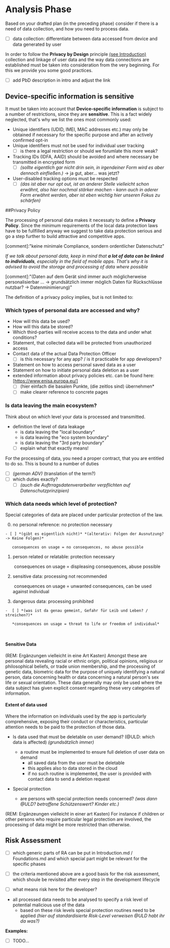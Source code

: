 # Analysis Phase

Based on your drafted plan (in the preceding phase) consider if there is a need of data collection, and how you need to process data.


 - [ ] data collection: differentiate between data accessed from device and data generated by user

In order to follow the **Privacy by Design** principle [(see Introduction)](Introduction.md) collection and linkage of user data and the way data connections are established must be taken into consideration from the very beginning. For this we provide you some good practices.

 - [ ] add PbD description in intro and adjust the link

## Device-specific information is sensitive

It must be taken into account that **Device-specific information** is subject to a number of restrictions, since they are **sensitive**. This is a fact widely neglected, that's why we list the ones most commonly used:

 - Unique identifiers (UDID, IMEI, MAC addresses etc.) may only be obtained if necessary for the specific purpose and after an actively confirmed opt-in
 - Unique identifiers must not be used for individual user tracking
     - [ ] is there a legal restriction or should we forumlate this more weak?
 - Tracking IDs (IDFA, AAID) should be avoided and where necessary be transmitted in encrypted form        
    - [ ] *(sollte eigentlich gar nicht drin sein, in irgendeiner Form wird es aber dennoch einfließen.)* -> ja gut, aber... was jetzt?
 - User-disabled tracking options must be respected 
     - [ ] *(das ist aber nur opt out, ist an anderer Stelle vielleicht schon erwähnt, also hier nochmal stärker machen - kann auch in aderer Form erwähnt werden, aber ist eben wichtig hier unseren Fokus zu schärfen)*

##Privacy Policy

The processing of personal data makes it necessaty to define a **Privacy Policy**. Since the minimum requirements of the local data protection laws have to be fullfilled anyway we suggest to take data protection serious and go a step further to build attractive and competitive apps.

[comment]:"keine minimale Compliance, sondern ordentlicher Datenschutz"

*If we talk about personal data, keep in mind that **a lot of data can be linked to individuals**, especially in the field of mobile apps.
That's why it is advised to avoid the storage and processing of data where possible*

[comment]:"(Daten auf dem Gerät sind immer auch möglicherweise personalisierbar ... -> grundsätzlich immer möglich Daten für Rückschlüsse nutzbar? -> Datenminimierung)"

The definition of a privacy policy implies, but is not limited to:

### Which types of personal data are accessed and why?
 * How will this data be used?
 * How will this data be stored?
 * Which third-parties will receive access to the data and under what conditions?
 * Statement, that collected data will be protected from unauthorized access
 * Contact data of the actual Data Protection Officer
     * [ ] is this necessary for any app? / is it practicable for app developers?
 * Statement on how to access personal saved data as a user
 * Statement on how to initiate personal data deletion as a user
 * extended information about privacy policies etc. can be found here: [https://www.enisa.europa.eu/]
     - [ ] (hier einfach die basalen Punkte, (die zeitlos sind) übernehmen*
     - [ ] make clearer reference to concrete pages

### Is data leaving the main ecosystem?
Think about on which level your data is processed and transmitted.

  - definition the level of data leakage
    - is data leaving the "local boundary" 
    - is data leaving the "eco system boundary"
    - is data leaving the "3rd party boundary"
    - [ ] explain what that exactly means!

For the processing of data, you need a proper contract, that you are entitled to do so. This is bound to a number of duties

  - [ ] *(german ADV)* (translation of the term?)
 -  [ ] which duties exactly?
     - [ ] *(auch die Auftrragsdatenverarbeiter verpflichten auf Datenschutzprinzipien)*

### Which data needs which level of protection?

Special categories of data are placed under particular protection of the law.

  0. no personal reference: no protection necessary 

    - [ ] *(gibt es eigentlich nicht)* *(alterativ: Folgen der Ausnutzung? -> Keine Folgen)*

      ​	consequences on usage = no consequences, no abuse possible

  1. person related or relatable: protection necessary


     ​	consequences on usage = displeasing consequences, abuse possible

  2. sensitive data: processing not recommended

     ​	consequences on usage = unwanted consequences, can be used against individual

  3. dangerous data: processing prohibited

    -  [ ] *(was ist da genau gemeint, Gefahr für Leib und Leben? / streichen?)*

     ​	*consequences on usage = threat to life or freedom of individual*

     ​

#### Sensitive Data

(REM: Ergänzungen vielleicht in eine Art Kasten)
Amongst these are personal data revealing racial or ethnic origin, political opinions, religious or philosophical beliefs, or trade union membership, and the processing of genetic data, biometric data for the purpose of uniquely identifying a natural person, data concerning health or data concerning a natural person's sex life or sexual orientation. These data generally may only be used where the data subject has given explicit consent regarding these very categories of information.

#### Extent of data used

Where the information on individuals used by the app is particularly comprehensive, exposing their conduct or characteristics, particular attention needs to be paid to the protection of those data.

  - Is data used that must be deletable on user demand? (@ULD: which data is affected)
*(grundsätzlich immer)*

      - a routine must be implemented to ensure full deletion of user data on demand
        - all saved data from the user must be deletable
        - this applies also to data stored in the cloud
        - if no such routine is implemented, the user is provided with contact data to send a deletion request

  - Special protection

    - are persons with special protection needs concerned? *(was dann @ULD? betroffene Schützenswert? Kinder etc.)*

(REM: Ergänzeungen vielleicht in einer art Kasten)
For instance if children or other persons who require particular legal protection are involved, the processing of data might be more restricted than otherwise.

## Risk Assessment

 * [ ] which generic parts of RA can be put in Introduction.md / Foundations.md and which special part might be relevant for the specific phases

 * [ ] the criteria mentioned above are a good basis for the risk assessment, which shoule be revisited after every step in the development lifecycle

 * [ ] what means risk here for the developer?


- all processed data needs to be analysed to specify a risk level of potential malicious use of the data
  - based on these risk levels special protection routines need to be applied *(hier auf standardisierte Risk-Level verweisen @ULD habt ihr da was?)*



**Examples:**

 - [ ] TODO...
